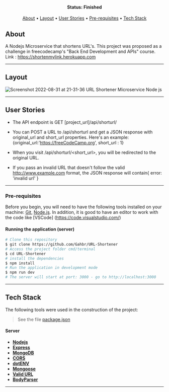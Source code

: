 
<h4 align="center"> 
	 Status: Finished
</h4>

<p align="center">
 <a href="#about">About</a> •
 <a href="#layout">Layout</a> • 
 <a href="#user-stories">User Stories</a> • 
 <a href="#pre-requisites">Pre-requisites</a> • 
 <a href="#tech-stack">Tech Stack</a> 
</p>


## About
A Nodejs Microservice that shortens URL's. This project was proposed as a challenge in freecodecamp's "Back End Development and APIs" course. Link : https://shortenmylink.herokuapp.com

---


## Layout
![Screenshot 2022-08-31 at 21-31-36 URL Shortener Microservice Node js](https://user-images.githubusercontent.com/80289718/187807825-ea0ed20a-244e-4abe-8e8b-05284a749bdc.png)



---

## User Stories

* The API endpoint is GET [project_url]/api/shorturl/<shortenedUrl>

* You can POST a URL to /api/shorturl and get a JSON response with original_url and short_url properties.
Here's an example: {original_url:'https://freeCodeCamp.org', short_url : 1}

* When you visit /api/shorturl/<short_url>, you will be redirected to the original URL.

* If you pass an invalid URL that doesn't follow the valid http://www.example.com format,
the JSON response will contain{ error: 'invalid url' }

    

---
### Pre-requisites

Before you begin, you will need to have the following tools installed on your machine:
[Git](https://git-scm.com), [Node.js](https://nodejs.org/en/).
In addition, it is good to have an editor to work with the code like [VSCode] (https://code.visualstudio.com/)

#### Running the application (server)

```bash
# Clone this repository
$ git clone https://github.com/Gahbr/URL-Shortener
# Access the project folder cmd/terminal
$ cd URL-Shortener
# install the dependencies
$ npm install
# Run the application in development mode
$ npm run dev
# The server will start at port: 3000 - go to http://localhost:3000
```

---

## Tech Stack

The following tools were used in the construction of the project:


> See the file  [package.json](https://github.com/Gahbr/URL-Shortener/blob/main/package.json)
#### [](https://github.com/Gahbr/URL-Shortener)**Server**  
    
-   **[Nodejs](https://nodejs.org/)**
-   **[Express](https://expressjs.com/)**
-   **[MongoDB](https://mongodb.com)**
-   **[CORS](https://expressjs.com/en/resources/middleware/cors.html)**
-   **[dotENV](https://github.com/motdotla/dotenv)**
-   **[Mongoose](https://mongodb.com/)**
-   **[Valid URL](https://www.npmjs.com/package/valid-url)**
-   **[BodyParser](https://www.npmjs.com/package/body-parser)**


---
